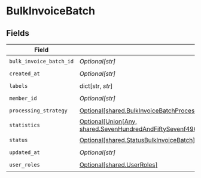# BulkInvoiceBatch


## Fields

| Field                                                                                                                                                                        | Type                                                                                                                                                                         | Required                                                                                                                                                                     | Description                                                                                                                                                                  |
| ---------------------------------------------------------------------------------------------------------------------------------------------------------------------------- | ---------------------------------------------------------------------------------------------------------------------------------------------------------------------------- | ---------------------------------------------------------------------------------------------------------------------------------------------------------------------------- | ---------------------------------------------------------------------------------------------------------------------------------------------------------------------------- |
| `bulk_invoice_batch_id`                                                                                                                                                      | *Optional[str]*                                                                                                                                                              | :heavy_check_mark:                                                                                                                                                           | N/A                                                                                                                                                                          |
| `created_at`                                                                                                                                                                 | *Optional[str]*                                                                                                                                                              | :heavy_check_mark:                                                                                                                                                           | N/A                                                                                                                                                                          |
| `labels`                                                                                                                                                                     | dict[str, *str*]                                                                                                                                                             | :heavy_check_mark:                                                                                                                                                           | N/A                                                                                                                                                                          |
| `member_id`                                                                                                                                                                  | *Optional[str]*                                                                                                                                                              | :heavy_check_mark:                                                                                                                                                           | N/A                                                                                                                                                                          |
| `processing_strategy`                                                                                                                                                        | [Optional[shared.BulkInvoiceBatchProcessingStrategy]](undefined/models/shared/bulkinvoicebatchprocessingstrategy.md)                                                         | :heavy_check_mark:                                                                                                                                                           | N/A                                                                                                                                                                          |
| `statistics`                                                                                                                                                                 | [Optional[Union[Any, shared.SevenHundredAndFiftySevenf4961b94334fd41cedc27262be7b14583377703cda6490b996969bd4e66c2]]](undefined/models/shared/bulkinvoicebatchstatistics.md) | :heavy_minus_sign:                                                                                                                                                           | N/A                                                                                                                                                                          |
| `status`                                                                                                                                                                     | [Optional[shared.StatusBulkInvoiceBatch]](undefined/models/shared/statusbulkinvoicebatch.md)                                                                                 | :heavy_check_mark:                                                                                                                                                           | N/A                                                                                                                                                                          |
| `updated_at`                                                                                                                                                                 | *Optional[str]*                                                                                                                                                              | :heavy_check_mark:                                                                                                                                                           | N/A                                                                                                                                                                          |
| `user_roles`                                                                                                                                                                 | [Optional[shared.UserRoles]](undefined/models/shared/userroles.md)                                                                                                           | :heavy_check_mark:                                                                                                                                                           | N/A                                                                                                                                                                          |
